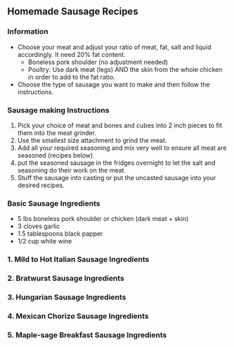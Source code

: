 ## Homemade Sausage Recipes

### Information
- Choose your meat and adjust your ratio of meat, fat, salt and liquid accordingly. It need 20% fat content.
    - Boneless pork shoulder (no adjustment needed)
    - Poultry: Use dark meat (legs) AND the skin from the whole chicken in order to add to the fat ratio. 
- Choose the type of sausage you want to make and then follow the instructions. 

### Sausage making Instructions

1. Pick your choice of meat and bones and cubes into 2 inch pieces to fit them into the meat grinder. 
2. Use the smallest size attachment to grind the meat. 
2. Add all your required seasoning and mix very well to ensure all meat are seasoned (recipes below).
3. put the seasoned sausage in the fridges overnight to let the salt and seasoning do their work on the meat. 
4. Stuff the sausage into casting or put the uncasted sausage into your desired recipes. 

### Basic Sausage Ingredients

- 5 lbs boneless pork shoulder or chicken (dark meat + skin)
- 3 cloves garlic
- 1.5 tablespoons black papper 
- 1/2 cup white wine

### 1. Mild to Hot Italian Sausage Ingredients

### 2. Bratwurst Sausage Ingredients

### 3. Hungarian Sausage Ingredients

### 4. Mexican Chorizo Sausage Ingredients

### 5. Maple-sage Breakfast Sausage Ingredients
